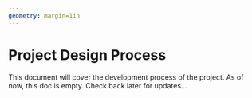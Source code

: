 ```yaml
---
geometry: margin=1in
---
```

# Project Design Process
This document will cover the development process of the project.
As of now, this doc is empty.
Check back later for updates...